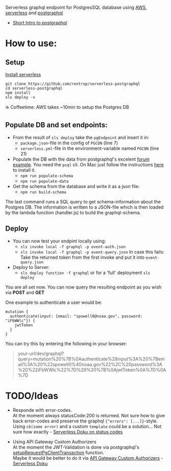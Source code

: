Serverless graphql endpoint for PostgresSQL database using [AWS](https://aws.amazon.com/de/),
[serverless](https://github.com/serverless/serverless)
and [postgraphql](https://github.com/calebmer/postgraphql)

* [Short Intro to postgraphql](https://www.youtube.com/watch?v=b3pwlCDy6vY)

# How to use:

## Setup
[Install serverless](https://github.com/serverless/serverless#quick-start)

```
git clone https://github.com/rentrop/serverless-postgraphql
cd serverless-postgraphql
npm install
sls deploy -v
```
☕ Coffeetime:  AWS takes ~10min to setup the Postgres DB

## Populate DB and set endpoints:

* From the result of `sls deploy` take the `pgEndpoint` and insert it in:
  * `package.json`-file in the config of `PGCON` (line 7)
  * `serverless.yml`-file in the environment-variable named `PGCON` (line 21)
* Populate the DB with the data from postgraphql's excelent [forum example](https://github.com/rentrop/postgraphql/tree/master/examples/forum). You need the `psql` cli. On Mac just follow the instructions [here](http://postgresapp.com/) to install it.
  * `npm run populate-schema`
  * `npm run populate-data`
* Get the schema from the database and write it as a json file:
  * `npm run build-schema`

The last command runs a SQL query to get schema-information about the Postgres DB.
The information is written to a JSON-file which is then loaded by the lambda function (handler.js)
to build the graphql-schema.

## Deploy

* You can now test your endpint locally using:
  * `sls invoke local -f graphql -p event-auth.json`
  * `sls invoke local -f graphql -p event-query.json` In case this fails:
  Take the returned token from the first invoke and put it into `event-query.json`
* Deploy to Server:
  * `sls deploy function -f graphql` or for a 'full' deployment `sls deploy`

You are all set now. You can now query the resulting endpoint as you wish via __POST__ and __GET__

One example to authenticate a user would be:
```
mutation {
  authenticate(input: {email: "spowell0@noaa.gov", password: "iFbWWlc"}) {
    jwtToken
  }
}
```

You can try this by entering the following in your browser:
 > your-url/dev/graphql?query=mutation%20%7B%0Aauthenticate%28input%3A%20%7Bemail%3A%20%22spowell0%40noaa.gov%22%2C%20password%3A%20%22iFbWWlc%22%7D%29%20%7B%0AjwtToken%0A%7D%0A%7D



# TODO/Ideas
* Responde with error-codes.  
At the moment always statusCode:200 is returned.
Not sure how to give back error-codes and preserve the graphql `{"errors": [...]}`-style.
Using `cb(some error)` and a custom `template` could be a solution... Not sure how exactly - [Serverless Doku on status codes](https://serverless.com/framework/docs/providers/aws/events/apigateway#custom-status-codes)

* Using API Gateway Custom Authorizers  
At the moment the JWT-Validation is done via postgraphql's [setupRequestPgClientTransaction](https://github.com/calebmer/postgraphql/blob/e72696de3d67f5d478c009f8be4c9b25fdb1e2ed/src/postgraphql/http/setupRequestPgClientTransaction.js#L39) function.  
Maybe it would be better to do it via [API Gateway Custom Authorizers](http://docs.aws.amazon.com/apigateway/latest/developerguide/use-custom-authorizer.html) - [Serverless Doku](https://serverless.com/framework/docs/providers/aws/events/apigateway#http-endpoints-with-custom-authorizers)

